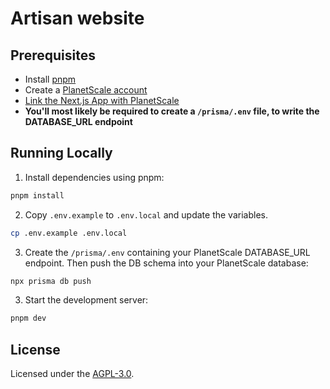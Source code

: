 # Artisan website

## Prerequisites

- Install [pnpm](https://pnpm.io/installation)
- Create a [PlanetScale account](https://planetscale.com/)
- [Link the Next.js App with PlanetScale](https://planetscale.com/docs/tutorials/connect-nextjs-app)
- **You'll most likely be required to create a ```/prisma/.env``` file, to write the DATABASE_URL endpoint**

## Running Locally

1. Install dependencies using pnpm:

```sh
pnpm install
```

2. Copy `.env.example` to `.env.local` and update the variables.

```sh
cp .env.example .env.local
```

3. Create the ```/prisma/.env``` containing your PlanetScale DATABASE_URL endpoint.
Then push the DB schema into your PlanetScale database:
```sh
npx prisma db push
``` 

3. Start the development server:

```sh
pnpm dev
```

## License

Licensed under the [AGPL-3.0](https://github.com/artisan-blockchain/artisan-website/LICENSE.md).
